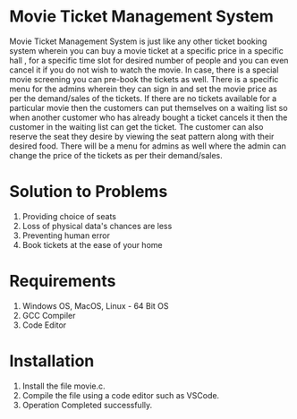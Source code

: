 # Movie Ticket Management System

Movie Ticket Management System is just like any other ticket booking system
wherein you can buy a movie ticket at a specific price in a specific hall , for a specific
time slot for desired number of people and you can even cancel it if you do not wish
to watch the movie. In case, there is a special movie screening you can pre-book the
tickets as well. There is a specific menu for the admins wherein they can sign in and
set the movie price as per the demand/sales of the tickets. If there are no tickets
available for a particular movie then the customers can put themselves on a waiting
list so when another customer who has already bought a ticket cancels it then the
customer in the waiting list can get the ticket. The customer can also reserve the
seat they desire by viewing the seat pattern along with their desired food. There will
be a menu for admins as well where the admin can change the price of the tickets as
per their demand/sales.

# Solution to Problems

1. Providing choice of seats
2. Loss of physical data's chances are less
3. Preventing human error
4. Book tickets at the ease of your home

# Requirements

1. Windows OS, MacOS, Linux - 64 Bit OS
2. GCC Compiler
3. Code Editor

# Installation

1. Install the file movie.c.
2. Compile the file using a code editor such as VSCode.
3. Operation Completed successfully.
